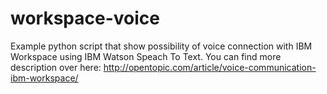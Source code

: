 # workspace-voice
Example python script that show possibility of voice connection with IBM Workspace using IBM Watson Speach To Text.
You can find more description over here: http://opentopic.com/article/voice-communication-ibm-workspace/
